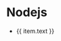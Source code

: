 # Nodejs


<ul>
    <li v-for="(item,index) in blogs" :key="index" >
        <a :href='normalizeLink(item.link)'>{{ item.text }}</a>
    </li>
</ul>


<script setup>
import { normalizeLink } from 'vitepress/dist/client/theme-default/support/utils.js'
import { useData,useRouter } from 'vitepress'
const blogs=useData().theme.value.sidebar['/dev/frontend/nodejs/'][0]['items']
</script>
